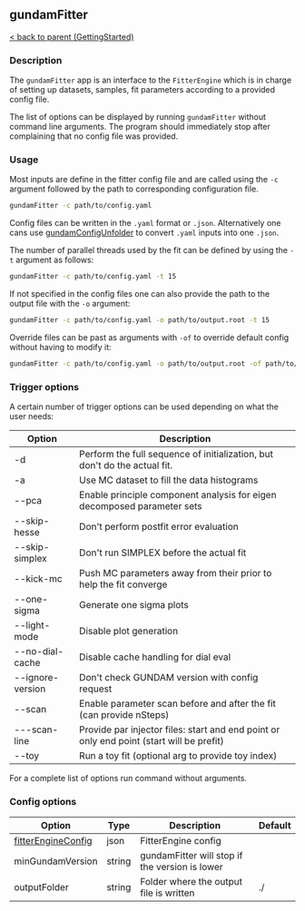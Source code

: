 ## gundamFitter
[< back to parent (GettingStarted)](../GettingStarted.md)
### Description

The `gundamFitter` app is an interface to the `FitterEngine` which is in charge
of setting up datasets, samples, fit parameters according to a provided config
file.

The list of options can be displayed by running `gundamFitter` without command
line arguments. The program should immediately stop after complaining that no
config file was provided.

### Usage

Most inputs are define in the  fitter config file and are called using the `-c` argument followed by the path to corresponding configuration file. 
```bash
gundamFitter -c path/to/config.yaml
```
Config files can be written in the `.yaml` format or `.json`. Alternatively one cans use [gundamConfigUnfolder](gundamConfigUnfolder.md) to convert `.yaml` inputs into one `.json`. 

The number of parallel threads used by the fit can be defined by using the `-t` argument as follows:
```bash
gundamFitter -c path/to/config.yaml -t 15
```

If not specified in the config files one can also provide the path to the output file with the `-o` argument:
```bash 
gundamFitter -c path/to/config.yaml -o path/to/output.root -t 15
```

Override files can be past as arguments with `-of` to override default config without having to modify it:
```bash
gundamFitter -c path/to/config.yaml -o path/to/output.root -of path/to/override.yaml -t 15
```

### Trigger options

A certain number of trigger options can be used depending  on what the user needs:

| Option           | Description                                                                              |
| ---------------- | ---------------------------------------------------------------------------------------- |
| -d               | Perform the full sequence of initialization, but don't do the actual fit.                |
| -a               | Use MC dataset to fill the data histograms                                               |
| --pca            | Enable principle component analysis for eigen decomposed parameter sets                  |
| --skip-hesse     | Don't perform postfit error evaluation                                                   |
| --skip-simplex   | Don't run SIMPLEX before the actual fit                                                  |
| --kick-mc        | Push MC parameters away from their prior to help the fit converge                        |
| --one-sigma      | Generate one sigma plots                                                                 |
| --light-mode     | Disable plot generation                                                                  |
| --no-dial-cache  | Disable cache handling for dial eval                                                     |
| --ignore-version | Don't check GUNDAM version with config request                                           |
| --scan           | Enable parameter scan before and after the fit (can provide nSteps)                      |
| ---scan-line     | Provide par injector files: start and end point or only end point (start will be prefit) |
| --toy            | Run a toy fit (optional arg to provide toy index)                                        |

For a complete list of options run command without arguments.
### Config options

| Option                                                 | Type   | Description                                    | Default |
| ------------------------------------------------------ | ------ | ---------------------------------------------- | ------- |
| [fitterEngineConfig](../configuration/FitterEngine.md) | json   | FitterEngine config                            |         |
| minGundamVersion                                       | string | gundamFitter will stop if the version is lower |         |
| outputFolder                                           | string | Folder where the output file is written        | ./      |
